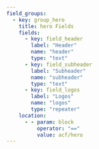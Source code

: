```yaml
---
field_groups:
  - key: group_hero
    title: hero Fields
    fields:
      - key: field_header
        label: "Header"
        name: "header"
        type: "text"
      - key: field_subheader
        label: "Subheader"
        name: "subheader"
        type: "text"
      - key: field_logos
        label: "Logos"
        name: "logos"
        type: "repeater"
    location:
      - - param: block
          operator: "=="
          value: acf/hero
---
```

